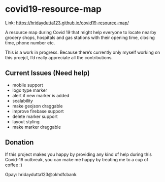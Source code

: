 # covid19-resource-map
Link: https://hridaydutta123.github.io/covid19-resource-map/

A resource map during Covid 19 that might help everyone to locate nearby grocery shops, hospitals and gas stations with their opening time, closing time, phone number etc.

This is a work in progress. Because there’s currently only myself working on this proejct, I’d really appreciate all the contributions.

## Current Issues (Need help)
* mobile support
* logo type marker
* alert if new marker is added
* scalability
* make geojson draggable
* improve firebase support
* delete marker support
* layout styling
* make marker draggable

## Donation  
  
If this project makes you happy by providing any kind of help during this Covid-19 outbreak, you can make me happy by treating me to a cup of coffee :) 

Gpay: hridaydutta123@okhdfcbank

